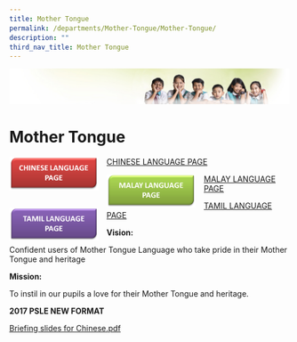 ```yaml
---
title: Mother Tongue
permalink: /departments/Mother-Tongue/Mother-Tongue/
description: ""
third_nav_title: Mother Tongue
---
```

![](/images/Banner.jpg)

Mother Tongue
=============


<img src="/images/CL%20TAB.png" style="width:160px;height:60px;margin-right:15px;" align = "left">

[CHINESE LANGUAGE PAGE](/departments/Mother-Tongue/Chinese-Language/)

<img src="/images/ML%20TAB.png" style="width:160px;height:60px;margin-right:15px;" align = "left">

[MALAY LANGUAGE PAGE](/departments/Mother-Tongue/Malay-Language/)

<img src="/images/TL%20TAB.png" style="width:160px;height:60px;margin-right:15px;" align = "left">

[TAMIL LANGUAGE PAGE](/departments/Mother-Tongue/Tamil-Language/)

**Vision:**

Confident users of Mother Tongue Language who take pride in their Mother Tongue and heritage


**Mission:**

To instil in our pupils a love for their Mother Tongue and heritage.

**2017 PSLE NEW FORMAT**

[Briefing slides for Chinese.pdf](/files/Briefing%20slides%20for%20Chinese.pdf)